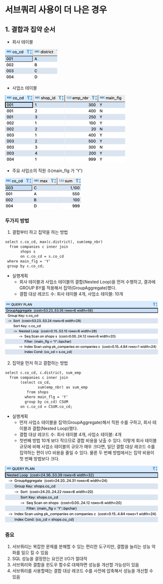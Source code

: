 # 서브쿼리 사용이 더 나은 경우
## 1. 결합과 집약 순서
- 회사 테이블

![img_13.png](img_13.png)
- 사업소 테이블

![img_12.png](img_12.png)

- 주요 사업소의 직원 수(main_flg 가 'Y')

![img_11.png](img_11.png)
### 두가지 방법
1. 결합부터 하고 집약을 하는 방법
```roomsql
select c.co_cd, max(c.district), sum(emp_nbr)
  from companies c inner join  
       shops s 
       on c.co_cd = s.co_cd 
 where main_flg = 'Y'
 group by c.co_cd;
```
- 실행계획
  - 회사 테이블과 사업소 테이블의 결합(Nested Loop)을 먼저 수행하고, 결과에 GROUP BY를 적용해서 집약(GroupAggregate)했다. 
  - 결합 대상 레코드 수: 회사 테이블 4개, 사업소 테이블: 10개
  
![img_14.png](img_14.png)


2. 집약을 먼저 하고 결합하는 방법
```roomsql
select c.co_cd, c.district, sum_emp
  from companies c inner join  
       (select co_cd,
       		   sum(emp_nbr) as sum_emp
       	  from shops 
       	 where main_flg = 'Y'
       	 group by co_cd) CSUM
       on c.co_cd = CSUM.co_cd;
```
- 실행계획
  - 먼저 사업소 테이블을 집약(GroupAggregate)해서 직원 수를 구하고, 회사 테이블과 결합(Nested Loop)했다. 
  - 결합 대상 레코드 수: 회사 테이블 4개, 사업소 테이블: 4개
  - 첫번째 방법 10개 보다 작으므로 결합 비용을 낮출 수 있다. 이렇게 회사 테이블 규모에 비해 사업소 테이블의 규모가 매우 크다면, 일단 결합 대상 레코드 수를 집약하는 편이 I/O 비용을 줄일 수 있다. 물론 두 번째 방법에서는 집약 비용이 첫 번째 방법보다 크다.

![img_15.png](img_15.png)

### 중요 
1. 서브쿼리는 복잡한 문제를 분해할 수 있는 편리한 도구지만, 결합을 늘리는 성능 악화를 일으 킬 수 있음
2. SQL 성능을 결정한는 요인은 I/O가 절대적
3. 서브쿼리와 결합을 윈도우 함수로 대체하면 성능을 개선할 가능성이 있음
4. 서브쿼리를 사용할때는 결합 대상 레코드 수를 사전에 압축해서 성능을 개선할 수 있음